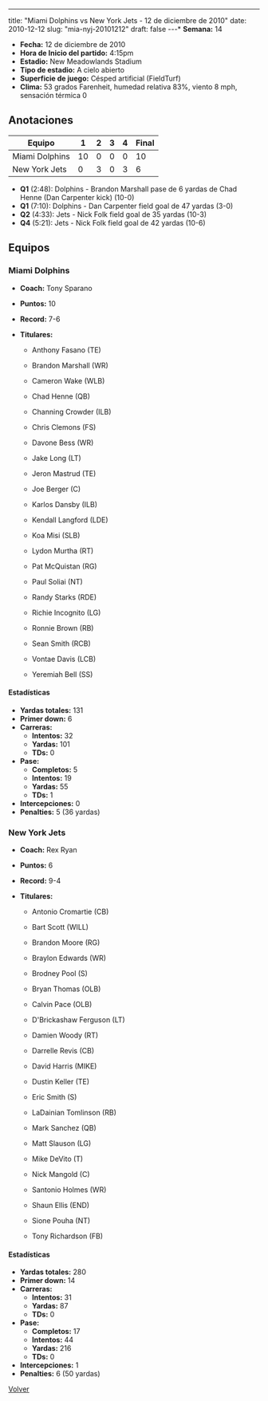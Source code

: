 ---
title: "Miami Dolphins vs New York Jets - 12 de diciembre de 2010"
date: 2010-12-12
slug: "mia-nyj-20101212"
draft: false
---* **Semana:** 14
* **Fecha:** 12 de diciembre de 2010
* **Hora de Inicio del partido:** 4:15pm
* **Estadio:** New Meadowlands Stadium
* **Tipo de estadio:** A cielo abierto
* **Superficie de juego:** Césped artificial (FieldTurf)
* **Clima:** 53 grados Farenheit, humedad relativa 83%, viento 8 mph, sensación térmica 0




## Anotaciones
| Equipo | 1 | 2 | 3 | 4 | Final |
|--------|---|---|---|---|-------|
| Miami Dolphins  | 10 | 0 | 0 | 0  | 10 |
| New York Jets  | 0 | 3 | 0 | 3  | 6 |
* **Q1** (2:48): Dolphins - Brandon Marshall pase de 6 yardas de Chad Henne (Dan Carpenter kick) (10-0)
* **Q1** (7:10): Dolphins - Dan Carpenter field goal de 47 yardas (3-0)
* **Q2** (4:33): Jets - Nick Folk field goal de 35 yardas (10-3)
* **Q4** (5:21): Jets - Nick Folk field goal de 42 yardas (10-6)


## Equipos


### Miami Dolphins
* **Coach:** Tony Sparano
* **Puntos:** 10
* **Record:** 7-6
* **Titulares:** 

  * Anthony Fasano (TE) 

  * Brandon Marshall (WR) 

  * Cameron Wake (WLB) 

  * Chad Henne (QB) 

  * Channing Crowder (ILB) 

  * Chris Clemons (FS) 

  * Davone Bess (WR) 

  * Jake Long (LT) 

  * Jeron Mastrud (TE) 

  * Joe Berger (C) 

  * Karlos Dansby (ILB) 

  * Kendall Langford (LDE) 

  * Koa Misi (SLB) 

  * Lydon Murtha (RT) 

  * Pat McQuistan (RG) 

  * Paul Soliai (NT) 

  * Randy Starks (RDE) 

  * Richie Incognito (LG) 

  * Ronnie Brown (RB) 

  * Sean Smith (RCB) 

  * Vontae Davis (LCB) 

  * Yeremiah Bell (SS) 

#### Estadísticas
* **Yardas totales:** 131
* **Primer down:** 6
* **Carreras:**
  * **Intentos:** 32
  * **Yardas:** 101
  * **TDs:** 0
* **Pase:**
  * **Completos:** 5
  * **Intentos:** 19
  * **Yardas:** 55
  * **TDs:** 1
* **Intercepciones:** 0
* **Penalties:** 5 (36 yardas)

### New York Jets
* **Coach:** Rex Ryan
* **Puntos:** 6
* **Record:** 9-4
* **Titulares:** 

  * Antonio Cromartie (CB) 

  * Bart Scott (WILL) 

  * Brandon Moore (RG) 

  * Braylon Edwards (WR) 

  * Brodney Pool (S) 

  * Bryan Thomas (OLB) 

  * Calvin Pace (OLB) 

  * D'Brickashaw Ferguson (LT) 

  * Damien Woody (RT) 

  * Darrelle Revis (CB) 

  * David Harris (MIKE) 

  * Dustin Keller (TE) 

  * Eric Smith (S) 

  * LaDainian Tomlinson (RB) 

  * Mark Sanchez (QB) 

  * Matt Slauson (LG) 

  * Mike DeVito (T) 

  * Nick Mangold (C) 

  * Santonio Holmes (WR) 

  * Shaun Ellis (END) 

  * Sione Pouha (NT) 

  * Tony Richardson (FB) 

#### Estadísticas
* **Yardas totales:** 280
* **Primer down:** 14
* **Carreras:**
  * **Intentos:** 31
  * **Yardas:** 87
  * **TDs:** 0
* **Pase:**
  * **Completos:** 17
  * **Intentos:** 44
  * **Yardas:** 216
  * **TDs:** 0
* **Intercepciones:** 1
* **Penalties:** 6 (50 yardas)


[Volver](/historia/2010)
